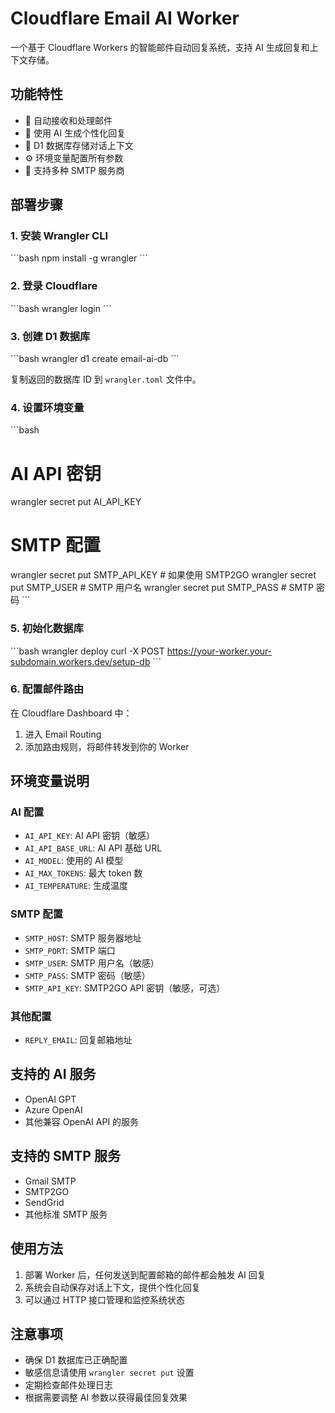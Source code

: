 # Cloudflare Email AI Worker

一个基于 Cloudflare Workers 的智能邮件自动回复系统，支持 AI 生成回复和上下文存储。

## 功能特性

- 📧 自动接收和处理邮件
- 🤖 使用 AI 生成个性化回复
- 💾 D1 数据库存储对话上下文
- ⚙️ 环境变量配置所有参数
- 🔄 支持多种 SMTP 服务商

## 部署步骤

### 1. 安装 Wrangler CLI

\`\`\`bash
npm install -g wrangler
\`\`\`

### 2. 登录 Cloudflare

\`\`\`bash
wrangler login
\`\`\`

### 3. 创建 D1 数据库

\`\`\`bash
wrangler d1 create email-ai-db
\`\`\`

复制返回的数据库 ID 到 `wrangler.toml` 文件中。

### 4. 设置环境变量

\`\`\`bash
# AI API 密钥
wrangler secret put AI_API_KEY

# SMTP 配置
wrangler secret put SMTP_API_KEY  # 如果使用 SMTP2GO
wrangler secret put SMTP_USER     # SMTP 用户名
wrangler secret put SMTP_PASS     # SMTP 密码
\`\`\`

### 5. 初始化数据库

\`\`\`bash
wrangler deploy
curl -X POST https://your-worker.your-subdomain.workers.dev/setup-db
\`\`\`

### 6. 配置邮件路由

在 Cloudflare Dashboard 中：
1. 进入 Email Routing
2. 添加路由规则，将邮件转发到你的 Worker

## 环境变量说明

### AI 配置
- `AI_API_KEY`: AI API 密钥（敏感）
- `AI_API_BASE_URL`: AI API 基础 URL
- `AI_MODEL`: 使用的 AI 模型
- `AI_MAX_TOKENS`: 最大 token 数
- `AI_TEMPERATURE`: 生成温度

### SMTP 配置
- `SMTP_HOST`: SMTP 服务器地址
- `SMTP_PORT`: SMTP 端口
- `SMTP_USER`: SMTP 用户名（敏感）
- `SMTP_PASS`: SMTP 密码（敏感）
- `SMTP_API_KEY`: SMTP2GO API 密钥（敏感，可选）

### 其他配置
- `REPLY_EMAIL`: 回复邮箱地址

## 支持的 AI 服务

- OpenAI GPT
- Azure OpenAI
- 其他兼容 OpenAI API 的服务

## 支持的 SMTP 服务

- Gmail SMTP
- SMTP2GO
- SendGrid
- 其他标准 SMTP 服务

## 使用方法

1. 部署 Worker 后，任何发送到配置邮箱的邮件都会触发 AI 回复
2. 系统会自动保存对话上下文，提供个性化回复
3. 可以通过 HTTP 接口管理和监控系统状态

## 注意事项

- 确保 D1 数据库已正确配置
- 敏感信息请使用 `wrangler secret put` 设置
- 定期检查邮件处理日志
- 根据需要调整 AI 参数以获得最佳回复效果
